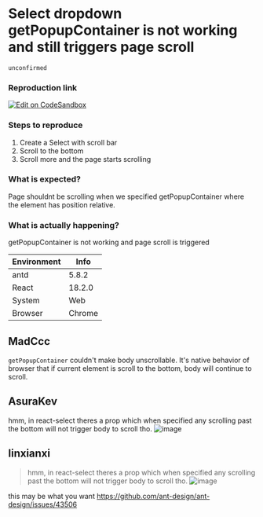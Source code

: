 # Select dropdown getPopupContainer is not working and still triggers page scroll

`unconfirmed`

### Reproduction link

[![Edit on CodeSandbox](https://codesandbox.io/static/img/play-codesandbox.svg)](https://codesandbox.io/s/get-value-of-selected-item-antd-5-8-2-forked-3z4s76?file=/demo.tsx)

### Steps to reproduce

1. Create a Select with scroll bar
2. Scroll to the bottom
3. Scroll more and the page starts scrolling

### What is expected?

Page shouldnt be scrolling when we specified getPopupContainer where the element has position relative.

### What is actually happening?

getPopupContainer is not working and page scroll is triggered

| Environment | Info   |
| ----------- | ------ |
| antd        | 5.8.2  |
| React       | 18.2.0 |
| System      | Web    |
| Browser     | Chrome |

<!-- generated by ant-design-issue-helper. DO NOT REMOVE -->

## MadCcc

`getPopupContainer` couldn't make body unscrollable.
It's native behavior of browser that if current element is scroll to the bottom, body will continue to scroll.

## AsuraKev

hmm, in react-select theres a prop which when specified any scrolling past the bottom will not trigger body to scroll tho.
![image](https://github.com/ant-design/ant-design/assets/52765572/5796f24c-31d3-4139-8b9b-419f64fcef59)

## linxianxi

> hmm, in react-select theres a prop which when specified any scrolling past the bottom will not trigger body to scroll tho. ![image](https://user-images.githubusercontent.com/52765572/258966123-5796f24c-31d3-4139-8b9b-419f64fcef59.png)

this may be what you want
https://github.com/ant-design/ant-design/issues/43506
